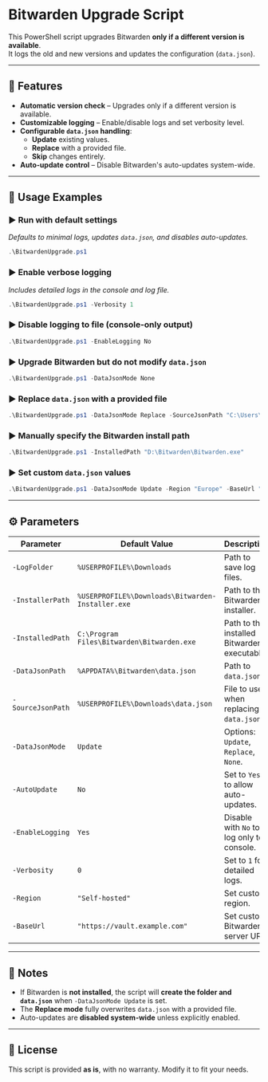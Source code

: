 # Bitwarden Upgrade Script

This PowerShell script upgrades Bitwarden **only if a different version is available**.  
It logs the old and new versions and updates the configuration (`data.json`).

---

## 🚀 Features
- **Automatic version check** – Upgrades only if a different version is available.
- **Customizable logging** – Enable/disable logs and set verbosity level.
- **Configurable `data.json` handling**:
  - **Update** existing values.
  - **Replace** with a provided file.
  - **Skip** changes entirely.
- **Auto-update control** – Disable Bitwarden's auto-updates system-wide.

---

## 📌 Usage Examples

### ▶ **Run with default settings**
_Defaults to minimal logs, updates `data.json`, and disables auto-updates._
```powershell
.\BitwardenUpgrade.ps1
```

### ▶ **Enable verbose logging**
_Includes detailed logs in the console and log file._
```powershell
.\BitwardenUpgrade.ps1 -Verbosity 1
```

### ▶ **Disable logging to file (console-only output)**
```powershell
.\BitwardenUpgrade.ps1 -EnableLogging No
```

### ▶ **Upgrade Bitwarden but do not modify `data.json`**
```powershell
.\BitwardenUpgrade.ps1 -DataJsonMode None
```

### ▶ **Replace `data.json` with a provided file**
```powershell
.\BitwardenUpgrade.ps1 -DataJsonMode Replace -SourceJsonPath "C:\Users\keith\Downloads\new-data.json"
```

### ▶ **Manually specify the Bitwarden install path**
```powershell
.\BitwardenUpgrade.ps1 -InstalledPath "D:\Bitwarden\Bitwarden.exe"
```

### ▶ **Set custom `data.json` values**
```powershell
.\BitwardenUpgrade.ps1 -DataJsonMode Update -Region "Europe" -BaseUrl "https://vault.example.com"
```

---

## ⚙️ Parameters

| Parameter         | Default Value                                      | Description                                  |
|------------------|--------------------------------------------------|----------------------------------------------|
| `-LogFolder`     | `%USERPROFILE%\Downloads`                        | Path to save log files.                      |
| `-InstallerPath` | `%USERPROFILE%\Downloads\Bitwarden-Installer.exe` | Path to the Bitwarden installer.             |
| `-InstalledPath` | `C:\Program Files\Bitwarden\Bitwarden.exe`        | Path to the installed Bitwarden executable.  |
| `-DataJsonPath`  | `%APPDATA%\Bitwarden\data.json`                   | Path to `data.json`.                         |
| `-SourceJsonPath`| `%USERPROFILE%\Downloads\data.json`               | File to use when replacing `data.json`.      |
| `-DataJsonMode`  | `Update`                                          | Options: `Update`, `Replace`, `None`.       |
| `-AutoUpdate`    | `No`                                              | Set to `Yes` to allow auto-updates.         |
| `-EnableLogging` | `Yes`                                             | Disable with `No` to log only to console.   |
| `-Verbosity`     | `0`                                               | Set to `1` for detailed logs.               |
| `-Region`        | `"Self-hosted"`                                   | Set custom region.                          |
| `-BaseUrl`       | `"https://vault.example.com"`                    | Set custom Bitwarden server URL.            |

---

## 📝 Notes
- If Bitwarden is **not installed**, the script will **create the folder and `data.json`** when `-DataJsonMode Update` is set.
- The **Replace mode** fully overwrites `data.json` with a provided file.
- Auto-updates are **disabled system-wide** unless explicitly enabled.

---

## 📜 License
This script is provided **as is**, with no warranty. Modify it to fit your needs.
